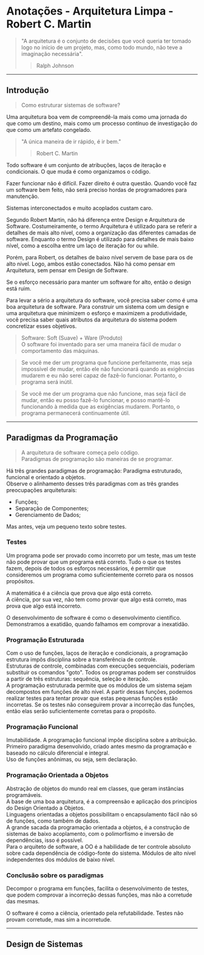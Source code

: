 # Anotações - Arquitetura Limpa - Robert C. Martin

> "A arquitetura é o conjunto de decisões que você queria ter tomado logo no início de um projeto,
> mas, como todo mundo, não teve a imaginação necessária".
>> Ralph Johnson

---
## Introdução

> Como estruturar sistemas de software?

Uma arquitetura boa vem de compreendê-la mais como uma jornada do que como um destino,
mais como um processo contínuo de investigação do que como um artefato congelado.

> "A única maneira de ir rápido, é ir bem."
>> Robert C. Martin

Todo software é um conjunto de atribuções, laços de iteração e condicionais.
O que muda é como organizamos o código.

Fazer funcionar não é difícil. Fazer direito é outra questão.
Quando você faz um software bem feito, não será preciso hordas de programadores para manutenção.

Sistemas interconectados e muito acoplados custam caro.

Segundo Robert Martin, não há diferença entre Design e Arquitetura de Software.
Costumeiramente, o termo Arquitetura é utilizado para se referir a detalhes de mais alto nível, como a organização das diferentes camadas de software.
Enquanto o termo Design é utilizado para detalhes de mais baixo nível, como a escolha entre um laço de iteração for ou while.

Porém, para Robert, os detalhes de baixo nível servem de base para os de alto nível. Logo, ambos estão conectados.
Não há como pensar em Arquitetura, sem pensar em Design de Software.

Se o esforço necessário para manter um software for alto, então o design está ruim.

Para levar a sério a arquitetura do software, você precisa saber como é uma
boa arquitetura de software. Para construir um sistema com um design e
uma arquitetura que minimizem o esforço e maximizem a produtividade,
você precisa saber quais atributos da arquitetura do sistema podem
concretizar esses objetivos.

> Software: Soft (Suave) + Ware (Produto)<br>
> O software foi inventado para ser uma maneira fácil de mudar o comportamento das máquinas.

> Se você me der um programa que funcione perfeitamente, mas seja
impossível de mudar, então ele não funcionará quando as exigências
mudarem e eu não serei capaz de fazê-lo funcionar. Portanto, o
programa será inútil.

> Se você me der um programa que não funcione, mas seja fácil de
mudar, então eu posso fazê-lo funcionar, e posso mantê-lo
funcionando à medida que as exigências mudarem. Portanto, o
programa permanecerá continuamente útil.

---
## Paradigmas da Programação
> A arquitetura de software começa pelo código.<br>
> Paradigmas de programação são maneiras de se programar.<br>

Há três grandes paradigmas de programação: Paradigma estruturado, funcional e orientado a objetos.<br>
Observe o alinhamento desses três paradigmas com as três grandes preocupações arquiteturais:
- Funções;
- Separação de Componentes;
- Gerenciamento de Dados;

Mas antes, veja um pequeno texto sobre testes.

### Testes
Um programa pode ser provado como incorreto por um teste, mas um teste não pode provar que um programa está correto.
Tudo o que os testes fazem, depois de todos os esforços necessários, é permitir que consideremos um programa como suficientemente correto para os nossos propósitos.

A matemática é a ciência que prova que algo está correto.<br>
A ciência, por sua vez, não tem como provar que algo está correto, mas prova que algo está incorreto.

O desenvolvimento de software é como o desenvolvimento científico. Demonstramos a exatidão, quando falhamos em comprovar a inexatidão.

### Programação Estruturada
Com o uso de funções, laços de iteração e condicionais, a programação estrutura impôs disciplina sobre a transferência de controle.<br>
Estruturas de controle, combinadas com execuções sequenciais, poderiam substituir os comandos "goto". Todos os programas podem ser construídos a partir de três estruturas: sequência, seleção e iteração.<br>
A programação estruturada permite que os módulos de um sistema sejam decompostos em funções de alto nível. A partir dessas funções, podemos realizar testes para tentar provar que estas pequenas funções estão incorretas. Se os testes não conseguirem provar a incorreção das funções, então elas serão suficientemente corretas para o propósito.

### Programação Funcional
Imutabilidade. A programação funcional impõe disciplina sobre a atribuição.<br>
Primeiro paradigma desenvolvido, criado antes mesmo da programação e baseado no cálculo diferencial e integral.<br>
Uso de funções anônimas, ou seja, sem declaração.

### Programação Orientada a Objetos
Abstração de objetos do mundo real em classes, que geram instâncias programáveis.<br>
A base de uma boa arquitetura, é a compreensão e aplicação dos princípios do Design Orientado a Objetos.<br>
Linguagens orientadas a objetos possibilitam o encapsulamento fácil não só de funções, como também de dados.<br>
A grande sacada da programação orientada a objetos, é a construção de sistemas de baixo acoplamento, com o polimorfismo e inversão de dependências, isso é possível.<br>
Para o arquiteto de software, a OO é a habilidade de ter controle absoluto sobre cada dependência de código-fonte do sistema. Módulos de alto nível independentes dos módulos de baixo nível.

### Conclusão sobre os paradigmas
Decompor o programa em funções, facilita o desenvolvimento de testes, que podem comprovar a incorreção dessas funções, mas não a corretude das mesmas.

O software é como a ciência, orientado pela refutabilidade. Testes não provam corretude, mas sim a incorretude.

---
## Design de Sistemas
